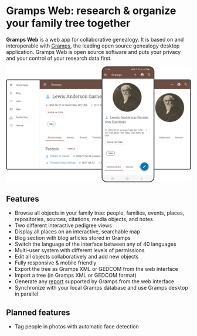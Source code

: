 # Gramps Web: research & organize your family tree together

**Gramps Web** is a web app for collaborative genealogy. It is based on and interoperable with [Gramps](https://gramps-project.org/blog/), the leading open source genealogy desktop application. Gramps Web is open source software and puts your privacy and your control of your research data first.

![](screenshot.png)

## Features

- Browse all objects in your family tree: people, families, events, places, repositories, sources, citations, media objects, and notes
- Two different interactive pedigree views
- Display all places on an interactive, searchable map
- Blog section with blog articles stored in Gramps
- Switch the language of the interface between any of 40 languages
- Multi-user system with different levels of permissions
- Edit all objects collaboratively and add new objects
- Fully responsive & mobile friendly
- Export the tree as Gramps XML or GEDCOM from the web interface
- Import a tree (in Gramps XML or GEDCOM format)
- Generate any [report](https://gramps-project.org/wiki/index.php/Gramps_5.1_Wiki_Manual_-_Reports) supported by Gramps from the web interface
- Synchronize with your local Gramps database and use Gramps desktop in parallel

## Planned features

- Tag people in photos with automatic face detection
